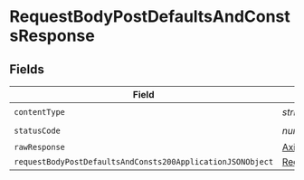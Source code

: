 # RequestBodyPostDefaultsAndConstsResponse


## Fields

| Field                                                                                                                               | Type                                                                                                                                | Required                                                                                                                            | Description                                                                                                                         |
| ----------------------------------------------------------------------------------------------------------------------------------- | ----------------------------------------------------------------------------------------------------------------------------------- | ----------------------------------------------------------------------------------------------------------------------------------- | ----------------------------------------------------------------------------------------------------------------------------------- |
| `contentType`                                                                                                                       | *string*                                                                                                                            | :heavy_check_mark:                                                                                                                  | N/A                                                                                                                                 |
| `statusCode`                                                                                                                        | *number*                                                                                                                            | :heavy_check_mark:                                                                                                                  | N/A                                                                                                                                 |
| `rawResponse`                                                                                                                       | [AxiosResponse](https://axios-http.com/docs/res_schema)                                                                             | :heavy_minus_sign:                                                                                                                  | N/A                                                                                                                                 |
| `requestBodyPostDefaultsAndConsts200ApplicationJSONObject`                                                                          | [RequestBodyPostDefaultsAndConsts200ApplicationJSON](../../models/operations/requestbodypostdefaultsandconsts200applicationjson.md) | :heavy_minus_sign:                                                                                                                  | OK                                                                                                                                  |
